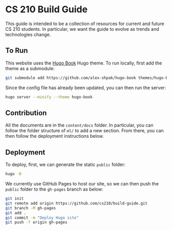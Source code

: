 # CS 210 Build Guide

This guide is intended to be a collection of resources for current and future CS 210 students. In particular, we want the guide to evolve as trends and technologies change.

## To Run

This website uses the [Hugo Book](https://github.com/alex-shpak/hugo-book) Hugo theme. To run locally, first add the theme as a submodule:

```bash
git submodule add https://github.com/alex-shpak/hugo-book themes/hugo-book
```

Since the config file has already been updated, you can then run the server:

```bash
hugo server --minify --theme hugo-book
```

## Contribution

All the documents are in the `content/docs` folder. In particular, you can follow the folder structure of `ml/` to add a new section. From there, you can then follow the deployment instructions below.

## Deployment

To deploy, first, we can generate the static `public` folder:

```bash
hugo -D
```

We currently use GitHub Pages to host our site, so we can then push the `public` folder to the `gh-pages` branch as below:

```bash
git init
git remote add origin https://github.com/cs210/build-guide.git
git branch -M gh-pages
git add .
git commit -m "Deploy Hugo site"
git push -f origin gh-pages
```
